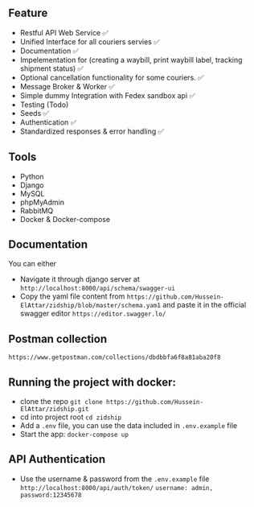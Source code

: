 ## Feature
- Restful API Web Service ✅
- Unified Interface for all couriers servies ✅
- Documentation ✅
- Impelementation for (creating a waybill, print waybill label, tracking shipment status) ✅
- Optional cancellation functionality for some couriers. ✅
- Message Broker & Worker ✅
- Simple dummy Integration with Fedex sandbox api ✅
- Testing (Todo)
- Seeds ✅
- Authentication ✅
- Standardized responses & error handling ✅

## Tools
- Python
- Django
- MySQL
- phpMyAdmin
- RabbitMQ
- Docker & Docker-compose

## Documentation
You can either 
- Navigate it through django server at ```http://localhost:8000/api/schema/swagger-ui ```
- Copy the yaml file content from ``` https://github.com/Hussein-ElAttar/zidship/blob/master/schema.yam1 ``` and paste it in the official swagger editor ```https://editor.swagger.lo/```

## Postman collection
```https://www.getpostman.com/collections/dbdbbfa6f8a81aba20f8```

## Running the project with docker: 
- clone the repo ```git clone https://github.com/Hussein-ElAttar/zidship.git ```
- cd into project root ```cd zidship```
- Add a ```.env``` file, you can use the data included in ```.env.example``` file
- Start the app: ```docker-compose up```

## API Authentication 
- Use the username & password from the ```.env.example``` file
```http://localhost:8000/api/auth/token/```
```username: admin, password:12345678```

